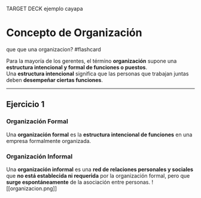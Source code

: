 TARGET DECK
ejemplo cayapa


# Concepto de Organización
que que una organizacion? #flashcard


Para la mayoría de los gerentes, el término **organización** supone una **estructura intencional y formal de funciones o puestos**.  
Una **estructura intencional** significa que las personas que trabajan juntas deben **desempeñar ciertas funciones**.
<!--ID: 1749591873878-->


---

## Ejercicio 1

### Organización Formal
Una **organización formal** es la **estructura intencional de funciones** en una empresa formalmente organizada.

### Organización Informal
Una **organización informal** es una **red de relaciones personales y sociales** que **no está establecida ni requerida** por la organización formal, pero que **surge espontáneamente** de la asociación entre personas.
![[organizacion.png]]